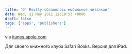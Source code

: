 ```yaml
---
title: 'O''Reilly обзавелось мобильной читалкой'
date: Wed, 11 May 2011 12:19:53 +0000
draft: false
tags: ['apps', 'publishers']
---
```


via [itunes.apple.com](http://itunes.apple.com/us/app/safari-to-go/id385824712?mt=8)

Для своего книжного клуба Safari Books. Версия для iPad.